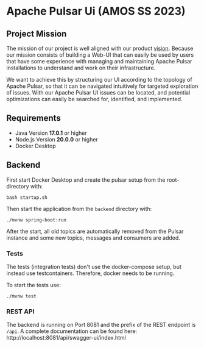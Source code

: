 # Apache Pulsar Ui (AMOS SS 2023)

## Project Mission

The mission of our project is well aligned with our product [vision](https://docs.google.com/spreadsheets/d/1I5EbfJtnI81RnwBSzQUbqHXc9BeGBDle5ZD8TFL68DY/). Because our mission consists of building a Web-UI that can easily be used by users that have some experience with managing and maintaining Apache Pulsar installations to understand and work on their infrastructure.

We want to achieve this by structuring our UI according to the topology of Apache Pulsar, so that it can be navigated intuitively for targeted exploration of issues. With our Apache Pulsar UI issues can be located, and potential optimizations can easily be searched for, identified, and implemented.

## Requirements 

* Java Version **17.0.1** or higher 
* Node.js Version **20.0.0** or higher
* Docker Desktop

## Backend

First start Docker Desktop and create the pulsar setup from the root-directory with:

```bash startup.sh```

Then start the application from the `backend` directory with:

```./mvnw spring-boot:run```

After the start, all old topics are automatically removed from the Pulsar instance and some new topics, messages and
consumers are added.

### Tests

The tests (integration tests) don't use the docker-compose setup,
but instead use testcontainers. Therefore, docker needs to be running.

To start the tests use:

```./mvnw test```

### REST API

The backend is running on Port 8081 and the prefix of the REST endpoint is `/api`. A complete documentation can
be found here:
http://localhost:8081/api/swagger-ui/index.html
